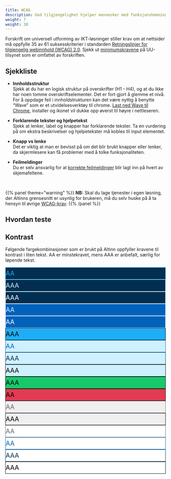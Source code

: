 ```yaml
---
title: WCAG
description: God tilgjengelighet hjelper mennesker med funksjonshemninger å oppfatte innholdet vårt på en meningsfull måte. Ved å bruke Altinn 3 får du mye på kjøpet, men noen ting må du fortsatt huske på selv. 
weight: 7
weight: 30
---
```


Forskrift om universell utforming av IKT-løsninger stiller krav om at nettsider må oppfylle 35 av 61 suksesskriterier i standarden [Retningslinjer for tilgjengelig webinnhold (WCAG) 2.0](https://www.w3.org/Translations/WCAG20-no/). Sjekk ut [minimumskravene](https://www.uutilsynet.no/wcag-standarden/wcag-20-standarden/86) på UU-tilsynet som er omfattet av forskriften.




## Sjekkliste

- **Innholdsstruktur** <br>
Sjekk at du har en logisk struktur på overskrifter (H1 - H4), og at du ikke har noen tomme overskriftselementer. Det er fort gjort å glemme et nivå. For å oppdage feil i innholdstrukturen kan det være nyttig å benytte “Wave” som er et utvidelsesverktøy til chrome. [Last ned Wave til Chrome], installer og ikonet vil dukke opp øverst til høyre i nettleseren.

[Last ned Wave til Chrome]: https://chrome.google.com/webstore/detail/wave-evaluation-tool/jbbplnpkjmmeebjpijfedlgcdilocofh

- **Forklarende tekster og hjelpetekst** <br>
Sjekk at lenker, label og knapper har forklarende tekster. Ta en vurdering på om ekstra beskrivelser og hjelpetekster må kobles til input elementet.

- **Knapp vs lenke** <br>
Det er viktig at man er bevisst på om det blir brukt knapper eller lenker, da skjermlesere kan få problemer med å tolke funksjonaliteten. 

- **Feilmeldinger** <br>
Du er selv ansvarlig for at [korrekte feilmeldinger](/planlegging-og-design/guidelines/innhold/#formulering-av-feilmeldinger) blir lagt inn på hvert av skjemafeltene. 

<br>

{{% panel theme="warning" %}}
**NB:** Skal du lage tjenester i egen løsning, der Altinns grensesnitt er usynlig for brukeren, må du selv huske på å ta hensyn til øvrige [WCAG-krav](https://www.uutilsynet.no/wcag-standarden/nettsteder/711). 
{{% /panel %}}

## Hvordan teste

## Kontrast

Følgende fargekombinasjoner som er brukt på Altinn oppfyller kravene til kontrast i liten tekst. AA er minstekravet, mens AAA er anbefalt, særlig for løpende tekst.

<div>
<div class="ap-swatch" style="background: #022F51;">
<div class="ap-colorCircle" style="border: 1px solid #1EAEF7; color: #1EAEF7; font-size: 20px; line-height: 36px;">AA</div>
<div class="ap-colorCircle" style="border: 1px solid #CFF0FF; color: #CFF0FF; font-size: 20px; line-height: 36px;">AAA</div>
<div class="ap-colorCircle" style="border: 1px solid #fff; color: #fff; font-size: 20px; line-height: 36px;">AAA</div>
</div>
<div class="ap-swatch" style="background: #0062ba;">
<div class="ap-colorCircle" style="border: 1px solid #CFF0FF; color: #CFF0FF; font-size: 20px; line-height: 36px;">AA</div>
<div class="ap-colorCircle" style="border: 1px solid #fff; color: #fff; font-size: 20px; line-height: 36px;">AA</div>
</div>
<div class="ap-swatch" style="background: #1eaef7;">
<div class="ap-colorCircle" style="border: 1px solid #000; color: #000; font-size: 20px; line-height: 36px;">AAA</div>
</div>
<div class="ap-swatch" style="background: #cff0ff;">
<div class="ap-colorCircle" style="border: 1px solid #0062BA; color: #0062BA; font-size: 20px; line-height: 36px;">AA</div>
<div class="ap-colorCircle" style="border: 1px solid #022f51; color: #022f51; font-size: 20px; line-height: 36px;">AAA</div>
<div class="ap-colorCircle" style="border: 1px solid #000; color: #000; font-size: 20px; line-height: 36px;">AAA</div>
</div>
<div class="ap-swatch" style="background: #17c96b;">
<div class="ap-colorCircle" style="border: 1px solid #000; color: #000; font-size: 20px; line-height: 36px;">AAA</div>
</div>
<div class="ap-swatch" style="background: #e23b53;">
<div class="ap-colorCircle" style="border: 1px solid #000; color: #000; font-size: 20px; line-height: 36px;">AA</div>
</div>
<div class="ap-swatch" style="background: #efefef;">
<div class="ap-colorCircle" style="border: 1px solid #6a6a6a; color: #6a6a6a; font-size: 20px; line-height: 36px;">AA</div>
<div class="ap-colorCircle" style="border: 1px solid #000; color: #000; font-size: 20px; line-height: 36px;">AAA</div>
</div>
<div class="ap-swatch" style="background: #ffffff;">
<div class="ap-colorCircle" style="border: 1px solid #6a6a6a; color: #6a6a6a; font-size: 20px; line-height: 36px;">AA</div>
<div class="ap-colorCircle" style="border: 1px solid #0062BA; color: #0062BA; font-size: 20px; line-height: 36px;">AA</div>
<div class="ap-colorCircle" style="border: 1px solid #022f51; color: #022f51; font-size: 20px; line-height: 36px;">AAA</div>
<div class="ap-colorCircle" style="border: 1px solid #000; color: #000; font-size: 20px; line-height: 36px;">AAA</div>
</div></div>